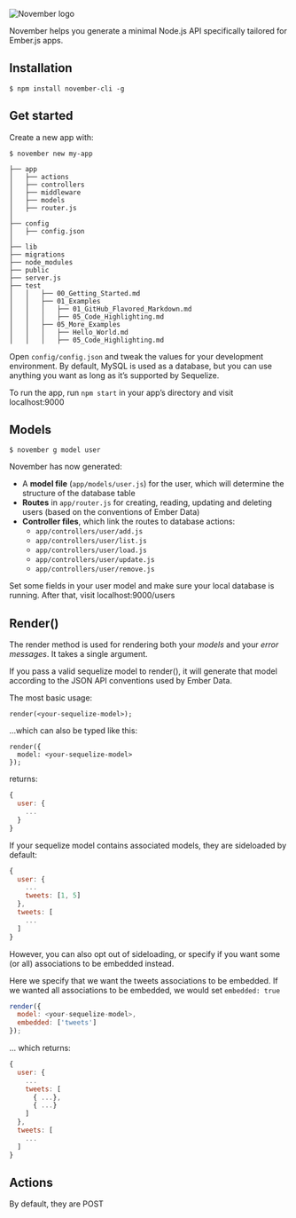![November logo](http://tristanedwards.me/u/november/logotype.png)

November helps you generate a minimal Node.js API specifically tailored for Ember.js apps.


Installation
------------
```
$ npm install november-cli -g
```

Get started
-----------
Create a new app with:
```
$ november new my-app
```

```
├── app
│   ├── actions
│   ├── controllers
│   ├── middleware
│   ├── models
│   ├── router.js
│
├── config
│   ├── config.json
│
├── lib
├── migrations
├── node_modules
├── public
├── server.js
├── test
│   │   ├── 00_Getting_Started.md
│   │   ├── 01_Examples
│   │   │   ├── 01_GitHub_Flavored_Markdown.md
│   │   │   ├── 05_Code_Highlighting.md
│   │   ├── 05_More_Examples
│   │   │   ├── Hello_World.md
│   │   │   ├── 05_Code_Highlighting.md
```

Open `config/config.json` and tweak the values for your development environment.
By default, MySQL is used as a database, but you can use anything you want as long as it’s supported by Sequelize.

To run the app, run `npm start` in your app’s directory and visit localhost:9000


Models
------
```
$ november g model user
```

November has now generated:
- A **model file** (`app/models/user.js`) for the user, which will determine the structure of the database table
- **Routes** in `app/router.js` for creating, reading, updating and deleting users (based on the conventions of Ember Data)
- **Controller files**, which link the routes to database actions:
  - `app/controllers/user/add.js`
  - `app/controllers/user/list.js`
  - `app/controllers/user/load.js`
  - `app/controllers/user/update.js`
  - `app/controllers/user/remove.js`

Set some fields in your user model and make sure your local database is running.
After that, visit localhost:9000/users

Render()
-------
The render method is used for rendering both your *models* and your *error messages*. It takes a single argument.

If you pass a valid sequelize model to render(), it will generate that model according to the JSON API conventions used by Ember Data.

The most basic usage:
```
render(<your-sequelize-model>);
```
...which can also be typed like this:
```
render({
  model: <your-sequelize-model> 
});
```
returns:
```javascript
{
  user: {
    ...
  }
}
```

If your sequelize model contains associated models, they are sideloaded by default:
```javascript
{
  user: {
    ...
    tweets: [1, 5]
  },
  tweets: [
    ...
  ]
}
```

However, you can  also opt out of sideloading, or specify if you want some (or all) associations to be embedded instead.

Here we specify that we want the tweets associations to be embedded. If we wanted all associations to be embedded, we would set `embedded: true`
```javascript
render({
  model: <your-sequelize-model>,
  embedded: ['tweets']
});
```
... which returns:
```javascript
{
  user: {
    ...
    tweets: [
      { ...},
      { ...}
    ]
  },
  tweets: [
    ...
  ]
}
```

Actions
-------
By default, they are POST

